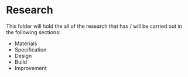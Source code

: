 # Research

This folder will hold the all of the research that has / will be carried out in the following sections:

- Materials
- Specification
- Design
- Build
- Improvement
